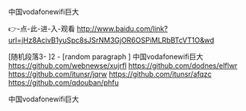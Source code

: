 
中国vodafonewifi巨大




👉-点-此-进-入-观看  http://www.baidu.com/link?url=jHz8AcivB1yuSpc8sJSrNM3GjOR6OSPiMLRbBTcVT1O&wd




[随机段落3-
]2 - [random paragraph
]
中国vodafonewifi巨大 https://github.com/webnewse/xujrfl
https://github.com/dodnes/elflwr
https://github.com/itunsr/jqrw
https://github.com/itunsr/afqzc
https://github.com/qdouban/phfu





中国vodafonewifi巨大
